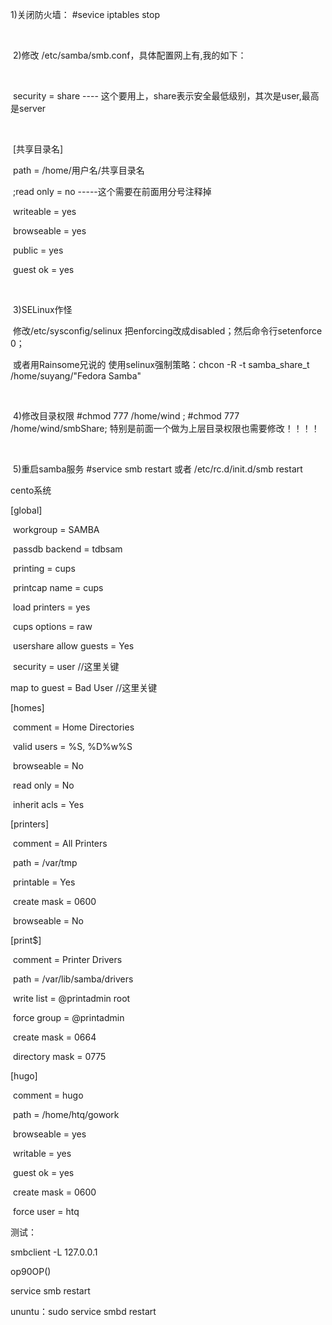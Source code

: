  1)关闭防火墙： #sevice iptables stop

​        

​        2)修改 /etc/samba/smb.conf，具体配置网上有,我的如下：

​                

​            security = share     ---- 这个要用上，share表示安全最低级别，其次是user,最高是server

​            

​            [共享目录名]

​                path = /home/用户名/共享目录名

​                ;read only = no  -----这个需要在前面用分号注释掉

​                writeable = yes

​                browseable = yes

​                public = yes

​                guest ok = yes

​                

​        3)SELinux作怪

​            修改/etc/sysconfig/selinux 把enforcing改成disabled；然后命令行setenforce 0；

​            或者用Rainsome兄说的 使用selinux强制策略：chcon -R -t samba_share_t /home/suyang/"Fedora Samba"         

​            

​        4)修改目录权限 #chmod 777 /home/wind ; #chmod 777 /home/wind/smbShare; 特别是前面一个做为上层目录权限也需要修改！！！！

​        

​        5)重启samba服务 #service smb restart 或者 /etc/rc.d/init.d/smb restart







cento系统



[global]

​        workgroup = SAMBA



​        passdb backend = tdbsam



​        printing = cups

​        printcap name = cups

​        load printers = yes

​        cups options = raw

​        usershare allow guests = Yes

​        security = user  //这里关键

map to guest = Bad User //这里关键

[homes]

​        comment = Home Directories

​        valid users = %S, %D%w%S

​        browseable = No

​        read only = No

​        inherit acls = Yes



[printers]

​        comment = All Printers

​        path = /var/tmp

​        printable = Yes

​        create mask = 0600

​        browseable = No



[print$]

​        comment = Printer Drivers

​        path = /var/lib/samba/drivers

​        write list = @printadmin root

​        force group = @printadmin

​        create mask = 0664

​        directory mask = 0775



[hugo]

​        comment = hugo

​        path = /home/htq/gowork

​        browseable = yes

​        writable = yes

​        guest ok = yes

​        create mask = 0600

​        force user = htq



测试：

smbclient -L 127.0.0.1

op90OP()



service smb restart

ununtu：sudo service smbd restart